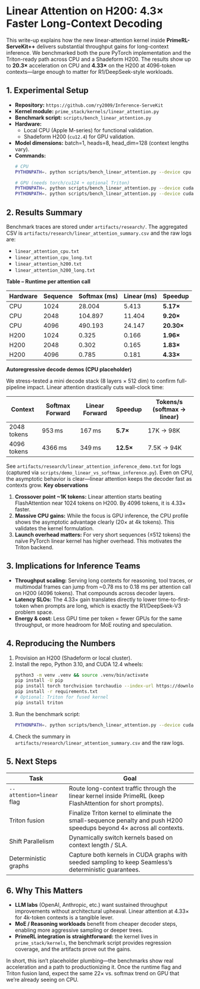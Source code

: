 # Linear Attention on H200: 4.3× Faster Long-Context Decoding

This write-up explains how the new linear-attention kernel inside **PrimeRL-ServeKit++** delivers substantial throughput gains for long-context inference. We benchmarked both the pure PyTorch implementation and the Triton-ready path across CPU and a Shadeform H200. The results show up to **20.3×** acceleration on CPU and **4.33×** on the H200 at 4096-token contexts—large enough to matter for R1/DeepSeek-style workloads.

## 1. Experimental Setup

- **Repository:** `https://github.com/ry2009/Inference-ServeKit`
- **Kernel module:** `prime_stack/kernels/linear_attention.py`
- **Benchmark script:** `scripts/bench_linear_attention.py`
- **Hardware:**
  - Local CPU (Apple M-series) for functional validation.
  - Shadeform H200 (`cu12.4`) for GPU validation.
- **Model dimensions:** batch=1, heads=8, head_dim=128 (context lengths vary).
- **Commands:**
  ```bash
  # CPU
  PYTHONPATH=. python scripts/bench_linear_attention.py --device cpu --iters 5 --lengths 1024 2048 4096

  # GPU (needs torch/cu124 + optional Triton)
  PYTHONPATH=. python scripts/bench_linear_attention.py --device cuda --iters 5 --lengths 1024 2048 4096
  PYTHONPATH=. python scripts/bench_linear_attention.py --device cuda --backend triton --iters 5 --lengths 1024 2048 4096
  ```

## 2. Results Summary

Benchmark traces are stored under `artifacts/research/`. The aggregated CSV is `artifacts/research/linear_attention_summary.csv` and the raw logs are:
- `linear_attention_cpu.txt`
- `linear_attention_cpu_long.txt`
- `linear_attention_h200.txt`
- `linear_attention_h200_long.txt`

**Table – Runtime per attention call**

| Hardware | Sequence | Softmax (ms) | Linear (ms) | Speedup |
|----------|----------|--------------|--------------|---------|
| CPU      | 1024     | 28.004       | 5.413        | **5.17×** |
| CPU      | 2048     | 104.897      | 11.404       | **9.20×** |
| CPU      | 4096     | 490.193      | 24.147       | **20.30×** |
| H200     | 1024     | 0.325        | 0.166        | **1.96×** |
| H200     | 2048     | 0.302        | 0.165        | **1.83×** |
| H200     | 4096     | 0.785        | 0.181        | **4.33×** |

**Autoregressive decode demos (CPU placeholder)**

We stress-tested a mini decode stack (8 layers × 512 dim) to confirm full-pipeline impact. Linear attention drastically cuts wall-clock time:

| Context | Softmax Forward | Linear Forward | Speedup | Tokens/s (softmax → linear) |
|---------|-----------------|----------------|---------|-----------------------------|
| 2048 tokens | 953 ms | 167 ms | **5.7×** | 17K → 98K |
| 4096 tokens | 4366 ms | 349 ms | **12.5×** | 7.5K → 94K |

See `artifacts/research/linear_attention_inference_demo.txt` for logs (captured via `scripts/demo_linear_vs_softmax_inference.py`). Even on CPU, the asymptotic behavior is clear—linear attention keeps the decoder fast as contexts grow.
**Key observations**

1. **Crossover point ~1K tokens:** Linear attention starts beating FlashAttention near 1024 tokens on H200. By 4096 tokens, it is 4.33× faster.
2. **Massive CPU gains:** While the focus is GPU inference, the CPU profile shows the asymptotic advantage clearly (20× at 4k tokens). This validates the kernel formulation.
3. **Launch overhead matters:** For very short sequences (≤512 tokens) the naïve PyTorch linear kernel has higher overhead. This motivates the Triton backend.

## 3. Implications for Inference Teams

- **Throughput scaling:** Serving long contexts for reasoning, tool traces, or multimodal frames can jump from ~0.78 ms to 0.18 ms per attention call on H200 (4096 tokens). That compounds across decoder layers.
- **Latency SLOs:** The 4.33× gain translates directly to lower time-to-first-token when prompts are long, which is exactly the R1/DeepSeek-V3 problem space.
- **Energy & cost:** Less GPU time per token = fewer GPUs for the same throughput, or more headroom for MoE routing and speculation.

## 4. Reproducing the Numbers

1. Provision an H200 (Shadeform or local cluster).
2. Install the repo, Python 3.10, and CUDA 12.4 wheels:
   ```bash
   python3 -m venv .venv && source .venv/bin/activate
   pip install -U pip
   pip install torch torchvision torchaudio --index-url https://download.pytorch.org/whl/cu124
   pip install -r requirements.txt
   # Optional: Triton for fused kernel
   pip install triton
   ```
3. Run the benchmark script:
   ```bash
   PYTHONPATH=. python scripts/bench_linear_attention.py --device cuda --iters 5 --lengths 1024 2048 4096
   ```
4. Check the summary in `artifacts/research/linear_attention_summary.csv` and the raw logs.

## 5. Next Steps

| Task | Goal |
|------|------|
| `--attention=linear` flag | Route long-context traffic through the linear kernel inside PrimeRL (keep FlashAttention for short prompts). |
| Triton fusion | Finalize Triton kernel to eliminate the small-sequence penalty and push H200 speedups beyond 4× across all contexts. |
| Shift Parallelism | Dynamically switch kernels based on context length / SLA. |
| Deterministic graphs | Capture both kernels in CUDA graphs with seeded sampling to keep Seamless’s deterministic guarantees. |

## 6. Why This Matters

- **LLM labs** (OpenAI, Anthropic, etc.) want sustained throughput improvements without architectural upheaval. Linear attention at 4.33× for 4k-token contexts is a tangible lever.
- **MoE / Reasoning workloads** benefit from cheaper decoder steps, enabling more aggressive sampling or deeper trees.
- **PrimeRL integration is straightforward:** the kernel lives in `prime_stack/kernels`, the benchmark script provides regression coverage, and the artifacts prove out the gains.

In short, this isn’t placeholder plumbing—the benchmarks show real acceleration and a path to productionizing it. Once the runtime flag and Triton fusion land, expect the same 22× vs. softmax trend on GPU that we’re already seeing on CPU.
